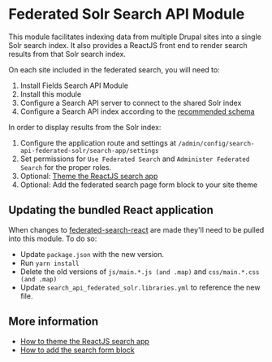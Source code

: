 # Federated Solr Search API Module

This module facilitates indexing data from multiple Drupal sites into a single Solr search index.  It also provides a  ReactJS front end to render search results from that Solr search index.

On each site included in the federated search, you will need to:

1. Install Fields Search API Module
2. Install this module
3. Configure a Search API server to connect to the shared Solr index
4. Configure a Search API index according to the [recommended schema](docs/federated_schema.md)

In order to display results from the Solr index:

1. Configure the application route and settings at `/admin/config/search-api-federated-solr/search-app/settings`
2. Set permissions for `Use Federated Search` and `Administer Federated Search` for the proper roles.
3. Optional: [Theme the ReactJS search app](docs/theme.md)
4. Optional: Add the federated search page form block to your site theme

## Updating the bundled React application

When changes to [federated-search-react](https://github.com/palantirnet/federated-search-react/) are made they'll need to be pulled into this module. To do so:

- Update `package.json` with the new version.
- Run `yarn install`
- Delete the old versions of `js/main.*.js (and .map)` and `css/main.*.css (and .map)`
- Update `search_api_federated_solr.libraries.yml` to reference the new file.

## More information

* [How to theme the ReactJS search app](docs/theme.md)
* [How to add the search form block](docs/block.md)
